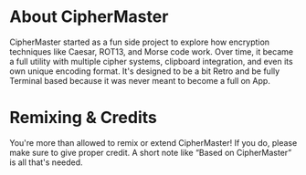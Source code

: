 # About CipherMaster

CipherMaster started as a fun side project to explore how encryption techniques like Caesar, ROT13, and Morse code work. Over time, it became a full utility with multiple cipher systems, clipboard integration, and even its own unique encoding format.
It's designed to be a bit Retro and be fully Terminal based because it was never meant to become a full on App.

# Remixing & Credits

You're more than allowed to remix or extend CipherMaster! If you do, please make sure to give proper credit. A short note like “Based on CipherMaster” is all that's needed.
